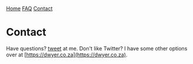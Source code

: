 [Home](./index.html) [FAQ](./faq.html) [Contact](./contact.html)

# Contact

Have questions? [tweet](https://twitter.com/sixhobbits) at me. Don't like Twitter? I have some other options over at [https://dwyer.co.za](https://dwyer.co.za).
